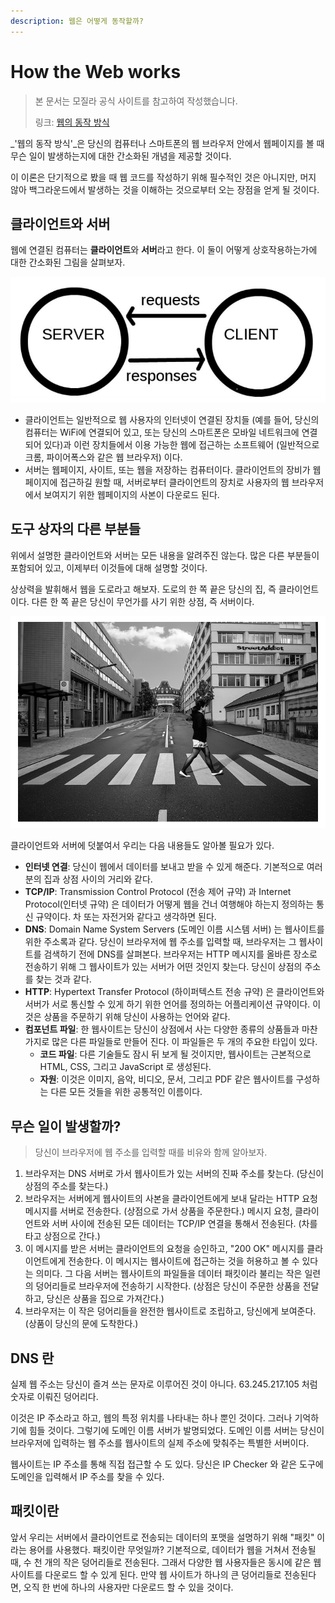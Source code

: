 ```yaml
---
description: 웹은 어떻게 동작할까?
---
```


# How the Web works

> 본 문서는 모질라 공식 사이트를 참고하여 작성했습니다.
>
> 링크: [웹의 동작 방식](https://developer.mozilla.org/ko/docs/Learn/Getting\_started\_with\_the\_web/How\_the\_Web\_works)

_'웹의 동작 방식'_은 당신의 컴퓨터나 스마트폰의 웹 브라우저 안에서 웹페이지를 볼 때 무슨 일이 발생하는지에 대한 간소화된 개념을 제공할 것이다.

이 이론은 단기적으로 봤을 때 웹 코드를 작성하기 위해 필수적인 것은 아니지만, 머지 않아 백그라운드에서 발생하는 것을 이해하는 것으로부터 오는 장점을 얻게 될 것이다.

## 클라이언트와 서버

웹에 연결된 컴퓨터는 **클라이언트**와 **서버**라고 한다. 이 둘이 어떻게 상호작용하는가에 대한 간소화된 그림을 살펴보자.

![클라이언트와 서버(모질라 공식 문서 참고)](<../.gitbook/assets/image (11) (1).png>)

* 클라이언트는 일반적으로 웹 사용자의 인터넷이 연결된 장치들 (예를 들어, 당신의 컴퓨터는 WiFi에 연결되어 있고, 또는 당신의 스마트폰은 모바일 네트워크에 연결되어 있다)과 이런 장치들에서 이용 가능한 웹에 접근하는 소프트웨어 (일반적으로 크롬, 파이어폭스와 같은 웹 브라우저) 이다.
* 서버는 웹페이지, 사이트, 또는 웹을 저장하는 컴퓨터이다. 클라이언트의 장비가 웹페이지에 접근하길 원할 때, 서버로부터 클라이언트의 장치로 사용자의 웹 브라우저에서 보여지기 위한 웹페이지의 사본이 다운로드 된다.

## 도구 상자의 다른 부분들

&#x20;위에서 설명한 클라이언트와 서버는 모든 내용을 알려주진 않는다. 많은 다른 부분들이 포함되어 있고, 이제부터 이것들에 대해 설명할 것이다.

&#x20;상상력을 발휘해서 웹을 도로라고 해보자. 도로의 한 쪽 끝은 당신의 집, 즉 클라이언트이다. 다른 한 쪽 끝은 당신이 무언가를 사기 위한 상점, 즉 서버이다.

![상점으로 걸어가는 당신이라고 가정(모질라 공식 문서 참고)](<../.gitbook/assets/image (13).png>)

&#x20;클라이언트와 서버에 덧붙여서 우리는 다음 내용들도 알아볼 필요가 있다.

* **인터넷 연결**: 당신이 웹에서 데이터를 보내고 받을 수 있게 해준다. 기본적으로 여러분의 집과 상점 사이의 거리와 같다.
* **TCP/IP**: Transmission Control Protocol (전송 제어 규약) 과 Internet Protocol(인터넷 규약) 은 데이터가 어떻게 웹을 건너 여행해야 하는지 정의하는 통신 규약이다. 차 또는 자전거와 같다고 생각하면 된다.
* **DNS**: Domain Name System Servers (도메인 이름 시스템 서버) 는 웹사이트를 위한 주소록과 같다. 당신이 브라우저에 웹 주소를 입력할 때, 브라우저는 그 웹사이트를 검색하기 전에 DNS를 살펴본다. 브라우저는 HTTP 메시지를 올바른 장소로 전송하기 위해 그 웹사이트가 있는 서버가 어떤 것인지 찾는다. 당신이 상점의 주소를 찾는 것과 같다.
* **HTTP**: Hypertext Transfer Protocol (하이퍼텍스트 전송 규약) 은 클라이언트와 서버가 서로 통신할 수 있게 하기 위한 언어를 정의하는 어플리케이션 규약이다. 이것은 상품을 주문하기 위해 당신이 사용하는 언어와 같다.
* **컴포넌트 파일**: 한 웹사이트는 당신이 상점에서 사는 다양한 종류의 상품들과 마찬가지로 많은 다른 파일들로 만들어 진다. 이 파일들은 두 개의 주요한 타입이 있다.
  * **코드 파일**: 다른 기술들도 잠시 뒤 보게 될 것이지만, 웹사이트는 근본적으로 HTML, CSS, 그리고 JavaScript 로 생성된다.
  * **자원**: 이것은 이미지, 음악, 비디오, 문서, 그리고 PDF 같은 웹사이트를 구성하는 다른 모든 것들을 위한 공통적인 이름이다.

## 무슨 일이 발생할까?

> 당신이 브라우저에 웹 주소를 입력할 때를 비유와 함께 알아보자.

1. 브라우저는 DNS 서버로 가서 웹사이트가 있는 서버의 진짜 주소를 찾는다. (당신이 상점의 주소를 찾는다.)
2. 브라우저는 서버에게 웹사이트의 사본을 클라이언트에게 보내 달라는 HTTP 요청 메시지를 서버로 전송한다. (상점으로 가서 상품을 주문한다.) 메시지 요청, 클라이언트와 서버 사이에 전송된 모든 데이터는 TCP/IP 연결을 통해서 전송된다. (차를 타고 상점으로 간다.)
3. 이 메시지를 받은 서버는 클라이언트의 요청을 승인하고, "200 OK" 메시지를 클라이언트에게 전송한다. 이 메시지는 웹사이트에 접근하는 것을 허용하고 볼 수 있다는 의미다. 그 다음 서버는 웹사이트의 파일들을 데이터 패킷이라 불리는 작은 일련의 덩어리들로 브라우저에 전송하기 시작한다. (상점은 당신이 주문한 상품을 전달하고, 당신은 상품을 집으로 가져간다.)
4. 브라우저는 이 작은 덩어리들을 완전한 웹사이트로 조립하고, 당신에게 보여준다. (상품이 당신의 문에 도착한다.)

## DNS 란

&#x20;실제 웹 주소는 당신이 즐겨 쓰는 문자로 이루어진 것이 아니다. 63.245.217.105 처럼  숫자로 이뤄진 덩어리다.

&#x20;이것은  IP 주소라고 하고, 웹의 특정 위치를 나타내는 하나 뿐인 것이다. 그러나 기억하기에 힘들 것이다. 그렇기에 도메인 이름 서버가 발명되었다. 도메인 이름 서버는 당신이 브라우저에 입력하는 웹 주소를 웹사이트의 실제 주소에 맞춰주는 특별한 서버이다.

&#x20;웹사이트는 IP 주소를 통해 직접 접근할 수 도 있다. 당신은 IP Checker 와 같은 도구에 도메인을 입력해서 IP 주소를 찾을 수 있다.

## 패킷이란

&#x20;앞서 우리는 서버에서 클라이언트로 전송되는 데이터의 포맷을 설명하기 위해 "패킷" 이라는 용어를 사용했다. 패킷이란 무엇일까? 기본적으로, 데이터가 웹을 거쳐서 전송될 때, 수 천 개의 작은 덩어리들로 전송된다. 그래서 다양한 웹 사용자들은 동시에 같은 웹사이트를 다운로드 할 수 있게 된다. 만약 웹 사이트가 하나의 큰 덩어리들로 전송된다면, 오직 한 번에 하나의 사용자만 다운로드 할 수 있을 것이다.

